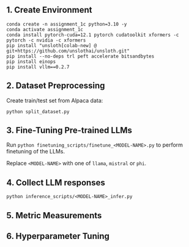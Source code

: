 ## 1. Create Environment
```
conda create -n assignment_1c python=3.10 -y
conda activate assignment_1c
conda install pytorch-cuda=12.1 pytorch cudatoolkit xformers -c pytorch -c nvidia -c xformers
pip install "unsloth[colab-new] @ git+https://github.com/unslothai/unsloth.git"
pip install --no-deps trl peft accelerate bitsandbytes
pip install einops
pip install vllm==0.2.7
```

## 2. Dataset Preprocessing
Create train/test set from Alpaca data:

`python split_dataset.py`

## 3. Fine-Tuning Pre-trained LLMs

Run `python finetuning_scripts/finetune_<MODEL-NAME>.py` to perform finetuning of the LLMs. 

Replace `<MODEL-NAME>` with one of `llama`, `mistral` or `phi`.

## 4. Collect LLM responses

`python inference_scripts/<MODEL-NAME>_infer.py`

## 5. Metric Measurements 



## 6. Hyperparameter Tuning